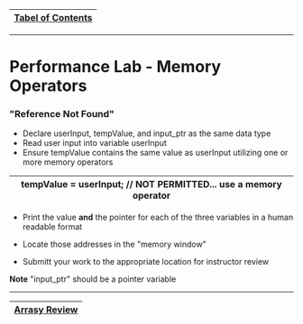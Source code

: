 |[Tabel of Contents](/00-Table-of-Contents.md)|
|---|

---

# Performance Lab - Memory Operators
### "Reference Not Found"
* Declare userInput, tempValue, and input_ptr as the same data type
* Read user input into variable userInput
* Ensure tempValue contains the same  value as userInput utilizing one or more memory operators

|tempValue = userInput; // NOT PERMITTED... use a memory operator|
|----------------------------------------------------------------|

* Print the value **and** the pointer for each of the three variables in a human readable format
* Locate those addresses in the "memory window"

* Submitt your work to the appropriate location for instructor review

**Note** "input_ptr" should be a pointer variable

---

|[Arrasy Review](/11_Pointers_Arrays/06_Arrays_Review.md)|
|---|
